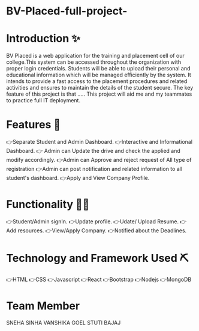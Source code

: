 # BV-Placed-full-project-
# Introduction ✨

BV Placed is a web application for the training and placement cell of our college.This system can be accessed throughout the organization with proper login credentials. Students will be able to upload their personal and educational information which will be managed efficiently by the system. It intends to provide a fast access to the placement procedures and related activities and ensures to maintain the details of the student secure.
The key feature of this project is that ..... This project will aid me and my teammates to practice full IT deployment.

# Features 🎯

👉Separate Student and Admin Dashboard.
👉Interactive and Informational Dashboard.
👉 Admin can Update the drive and check the applied and modify accordingly.
👉Admin can Approve and reject request of All type of registration
👉Admin can post notification and related information to all student's dashboard.
👉Apply and View Company Profile.

# Functionality 👩‍💻

👉Student/Admin signIn.
👉Update profile.
👉Udate/ Upload Resume.
👉Add resources.
👉View/Apply Company.
👉Notified about the Deadlines.

# Technology and Framework Used ⛏️

👉HTML
👉CSS
👉Javascript
👉React
👉Bootstrap
👉Nodejs
👉MongoDB

# Team Member
SNEHA SINHA
VANSHIKA GOEL
STUTI BAJAJ
